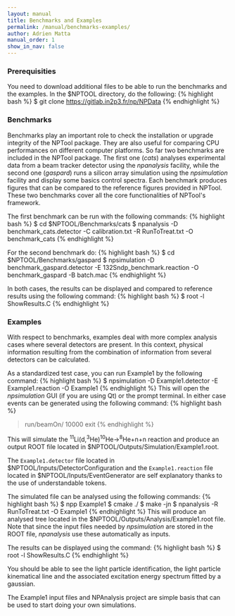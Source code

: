 ```yaml
---
layout: manual 
title: Benchmarks and Examples 
permalink: /manual/benchmarks-examples/
author: Adrien Matta
manual_order: 1 
show_in_nav: false
---
```

### Prerequisities
You need to download additional files to be able to run the benchmarks and
the examples. In the $NPTOOL directory, do the following:
{% highlight bash %}
$ git clone https://gitlab.in2p3.fr/np/NPData
{% endhighlight %}

### Benchmarks
Benchmarks play an important role to check the installation or upgrade integrity
of the NPTool package. They are also useful for comparing CPU performances on
different computer platforms. So far two benchmarks are included in the NPTool
package. The first one (_cats_) analyses experimental data from a beam tracker
detector using the _npanalysis_ facility, while the second one (_gaspard_) runs
a silicon array simulation using the _npsimulation_ facility and display some
basics control spectra. Each benchmark produces figures that can be compared to
the reference figures provided in NPTool. These two benchmarks cover all the core
functionalities of NPTool's framework.

The first benchmark can be run with the following commands:
{% highlight bash %}
$ cd $NPTOOL/Benchmarks/cats
$ npanalysis -D benchmark_cats.detector -C calibration.txt -R RunToTreat.txt -O benchmark_cats
{% endhighlight %}

For the second benchmark do:
{% highlight bash %}
$ cd $NPTOOL/Benchmarks/gaspard
$ npsimulation -D benchmark_gaspard.detector -E 132Sndp_benchmark.reaction -O benchmark_gaspard -B batch.mac
{% endhighlight %}

In both cases, the results can be displayed and compared to reference results
using the following command:
{% highlight bash %}
$ root -l ShowResults.C
{% endhighlight %}

### Examples
With respect to benchmarks, examples deal with more complex analysis cases
where several detectors are present. In this context, physical information
resulting from the combination of information from several detectors can be
calculated.

As a standardized test case, you can run Example1 by the following command:
{% highlight bash %}
$ npsimulation -D Example1.detector -E Example1.reaction -O Example1
{% endhighlight %}
This will open the _npsimulation_ GUI (if you are using Qt) or the prompt
terminal. In either case events can be generated using the following
command:
{% highlight bash %}
> run/beamOn/ 10000
> exit
{% endhighlight %}

This will simulate the <sup>11</sup>Li(d,<sup>3</sup>He)<sup>10</sup>He-><sup>8</sup>He+n+n
reaction and produce an output ROOT file located in $NPTOOL/Outputs/Simulation/Example1.root.

The `Example1.detector` file located in $NPTOOL/Inputs/DetectorConfiguration
and the `Example1.reaction` file located in $NPTOOL/Inputs/EventGenerator are
self explanatory thanks to the use of understandable tokens.

The simulated file can be analysed using the following commands:
{% highlight bash %}
$ npp Example1
$ cmake ./
$ make -jn
$ npanalysis -R RunToTreat.txt -O Example1
{% endhighlight %}
This will produce an analysed tree located in the $NPTOOL/Outputs/Analysis/Example1.root file.
Note that since the input files needed by _npsimulation_ are stored in the
ROOT file, _npanalysis_ use these automatically as inputs.

The results can be displayed using the command:
{% highlight bash %}
$ root -l ShowResults.C
{% endhighlight %}

You should be able to see the light particle identification, the light particle kinematical line and the associated excitation energy spectrum fitted by a gaussian.

The Example1 input files and NPAnalysis project are simple basis that can be used to start doing your own simulations.

